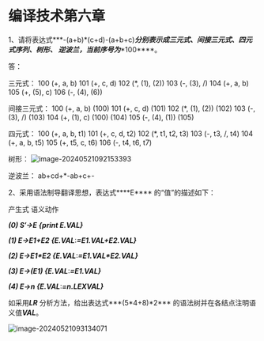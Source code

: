 # 编译技术第六章

1、请将表达式***-(a+b)\*(c+d)-(a+b+c)***分别表示成三元式、间接三元式、四元式序列、树形、
逆波兰，当前序号为***\*100\****。

 答：

三元式：
100  (+, a, b)
101  (+, c, d)
102  (*, (1), (2))
103  (-, (3), /)
104  (+, a, b)
105  (+, (5), c)
106  (-, (4), (6))

间接三元式：
100  (+, a, b)  (100)
101  (+, c, d)  (101)
102  (*, (1), (2))  (102)
103  (-, (3), /)  (103)
104  (+, (1), c)  (100)  (104)
105  (-, (4), (1))  (105)

四元式：
100  (+, a, b, t1)
101  (+, c, d, t2)
102  (*, t1, t2, t3)
103  (-, t3, /, t4)
104  (+, a, b, t5)
105  (+, t5, c, t6)
106  (-, t4, t6, t7)

树形：
![image-20240521092153393](C:\Users\CC507\AppData\Roaming\Typora\typora-user-images\image-20240521092153393.png)

逆波兰：
ab+cd+*-ab+c+-

2、采用语法制导翻译思想，表达式***\*E\**** 的“值”的描述如下：

  产生式 语义动作

***(0) S′→E {print E.VAL}***

***(1) E→E1+E2 {E.VAL***∶***=E1.VAL+E2.VAL}***

***(2) E→E1\*E2 {E.VAL***∶***=E1.VAL\*E2.VAL}***

***(3) E→(E1) {E.VAL***∶***=E1.VAL}***

***(4) E→n {E.VAL***∶***=n.LEXVAL}***

如采用***LR*** 分析方法，给出表达式***(5\*4+8)\*2*** 的语法树并在各结点注明语义值***VAL***。

![image-20240521093134071](C:\Users\CC507\AppData\Roaming\Typora\typora-user-images\image-20240521093134071.png)